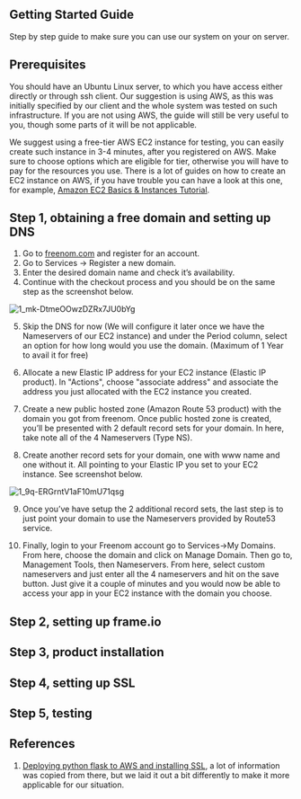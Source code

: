 ## Getting Started Guide

Step by step guide to make sure you can use our system on your on server.

## Prerequisites

You should have an Ubuntu Linux server, to which you have access either directly or through ssh client. Our suggestion is using AWS, as this was initially specified by our client and the whole system was tested on such infrastructure. If you are not using AWS, the guide will still be very useful to you, though some parts of it will be not applicable. 

We suggest using a free-tier AWS EC2 instance for testing, you can easily create such instance in 3-4 minutes, after you registered on AWS. Make sure to choose options which are eligible for tier, otherwise you will have to pay for the resources you use. There is a lot of guides on how to create an EC2 instance on AWS, if you have trouble you can have a look at this one, for example, [Amazon EC2 Basics & Instances Tutorial](https://www.youtube.com/watch?v=iHX-jtKIVNA). 

## Step 1, obtaining a free domain and setting up DNS

1. Go to [freenom.com](https://www.freenom.com/ru/index.html?lang=ru) and register for an account.
2. Go to Services -> Register a new domain.
3. Enter the desired domain name and check it’s availability.
4. Continue with the checkout process and you should be on the same step as the screenshot below.

![1_mk-DtmeOOwzDZRx7JU0bYg](https://user-images.githubusercontent.com/24837651/115148719-c786d280-a058-11eb-914b-4fa3c3ce3274.png)

5. Skip the DNS for now (We will configure it later once we have the Nameservers of our EC2 instance) and under the Period column, select an option for how long would you use the domain. (Maximum of 1 Year to avail it for free)

6. Allocate a new Elastic IP address for your EC2 instance (Elastic IP product). In "Actions", choose "associate address" and associate the address you just allocated with the EC2 instance you created. 

7. Create a new public hosted zone (Amazon Route 53 product) with the domain you got from freenom. Once public hosted zone is created, you’ll be presented with 2 default record sets for your domain. In here, take note all of the 4 Nameservers (Type NS). 

8. Create another record sets for your domain, one with www name and one without it. All pointing to your Elastic IP you set to your EC2 instance. See screenshot below.

![1_9q-ERGrntV1aF10mU71qsg](https://user-images.githubusercontent.com/24837651/115149012-f6ea0f00-a059-11eb-89ba-150fac00e561.png)

9. Once you’ve have setup the 2 additional record sets, the last step is to just point your domain to use the Nameservers provided by Route53 service.

10. Finally, login to your Freenom account go to Services->My Domains. From here, choose the domain and click on Manage Domain. Then go to, Management Tools, then Nameservers. From here, select custom nameservers and just enter all the 4 nameservers and hit on the save button. Just give it a couple of minutes and you would now be able to access your app in your EC2 instance with the domain you choose.

## Step 2, setting up frame.io

## Step 3, product installation

## Step 4, setting up SSL

## Step 5, testing
  

## References

1. [Deploying python flask to AWS and installing SSL](https://medium.com/@samuel.ngigi/deploying-python-flask-to-aws-and-installing-ssl-1216b41f8511), a lot of information was copied from there, but we laid it out a bit differently to make it more applicable for our situation.

